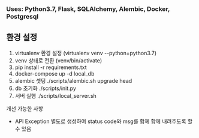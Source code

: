 ### Uses: Python3.7, Flask, SQLAlchemy, Alembic, Docker, Postgresql

## 환경 설정
1. virtualenv 환경 설정 (virtualenv venv --python=python3.7)
2. venv 상태로 전환 (venv/bin/activate)
3. pip install -r requirements.txt
4. docker-compose up -d local_db
5. alembic 셋팅 ./scripts/alembic.sh upgrade head
6. db 초기화 ./scripts/init.py
7. 서버 실행 ./scripts/local_server.sh

개선 가능한 사항
 - API Exception 별도로 생성하여 status code와 msg를 함께 함께 내려주도록 할 수 있음
